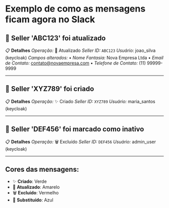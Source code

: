 # Exemplo de como as mensagens ficam agora no Slack

## 🔔 **Seller 'ABC123' foi atualizado**

📋 **Detalhes**
*Operação:* 📝 Atualizado
*Seller ID:* `ABC123`
*Usuário:* joao_silva (keycloak)
*Campos alterados:*
  • *Nome Fantasia:* Nova Empresa Ltda
  • *Email de Contato:* contato@novaempresa.com
  • *Telefone de Contato:* (11) 99999-9999

---

## 🔔 **Seller 'XYZ789' foi criado**

📋 **Detalhes**
*Operação:* ✨ Criado
*Seller ID:* `XYZ789`
*Usuário:* maria_santos (keycloak)

---

## 🔔 **Seller 'DEF456' foi marcado como inativo**

📋 **Detalhes**
*Operação:* 🗑️ Excluído
*Seller ID:* `DEF456`
*Usuário:* admin_user (keycloak)

---

## Cores das mensagens:
- ✨ **Criado**: Verde
- 📝 **Atualizado**: Amarelo
- 🗑️ **Excluído**: Vermelho
- 🔄 **Substituído**: Azul
